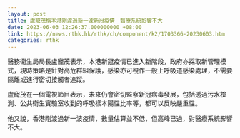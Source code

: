```yaml
---
layout: post
title: 盧寵茂稱本港剛渡過新一波新冠疫情　醫療系統影響不大
date: 2023-06-03 12:26:37.000000000 +08:00
link: https://news.rthk.hk/rthk/ch/component/k2/1703366-20230603.htm
categories: rthk
---
```


醫務衞生局局長盧寵茂表示，本港新冠疫情已進入新階段，政府亦採取新管理模式，現時策略是針對高危群組保護，感染亦可視作一般上呼吸道感染處理，不需要隔離或進行密切接觸者追蹤。

盧寵茂在一個電視節目表示，未來仍會密切監察新冠病毒發展，包括透過污水檢測、公共衛生實驗室收到的呼吸樣本陽性比率等，都可以反映嚴重性。

他又說，香港剛渡過新一波疫情，數量估算並不低，但高峰已過，對醫療系統影響不大。
